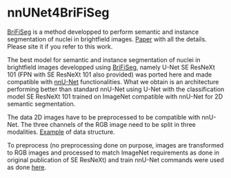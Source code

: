 # nnUNet4BriFiSeg

[BriFiSeg](https://github.com/mgendarme/BriFiSeg) is a method developped to perform semantic and instance segmentation of nuclei in brightfield images. [Paper](https://arxiv.org/abs/2211.03072) with all the details. Please site it if you refer to this work.

The best model for semantic and instance segmentation of nuclei in brightfield images developped using [BriFiSeg](https://github.com/mgendarme/BriFiSeg), namely U-Net SE ResNeXt 101 (FPN with SE ResNeXt 101 also provided) was ported here and made compatible with [nnU-Net](https://github.com/MIC-DKFZ/nnUNet) functionalities. What we obtain is an architecture performing better than standard nnU-Net using U-Net with the classification model SE ResNeXt 101 trained on ImageNet compatible with nnU-Net for 2D semantic segmentation.

The data 2D images have to be preprocessed to be compatible with nnU-Net. The three channels of the RGB image need to be split in three modalities. [Example](https://github.com/mgendarme/nnUNet4BriFiSeg/tree/master/Example/Data) of data structure.

To preprocess (no preprocessing done on purpose, images are transformed to RGB images and processed to match ImageNet requirements as done in original publication of SE ResNeXt) and train nnU-Net commands were used as done [here](https://github.com/mgendarme/nnUNet4BriFiSeg/blob/master/Preprocess_and_train.sh).


